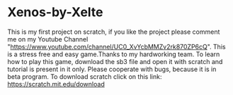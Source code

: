 # Xenos-by-Xelte
This is my first project on scratch, if you like the project please comment me on my Youtube Channel
"https://www.youtube.com/channel/UC0_XvYcbMMZv2rk870ZP6cQ".
This is a stress free and easy game.Thanks to my hardworking team. 
To learn how to play this game, download the sb3 file and open it with scratch and tutorial is present in it only.
Please cooperate with bugs, because it is in beta program.
To download scratch click on this link: https://scratch.mit.edu/download